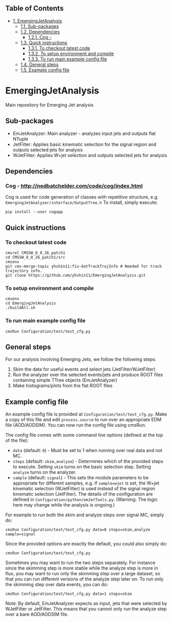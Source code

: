 <div id="table-of-contents">
<h2>Table of Contents</h2>
<div id="text-table-of-contents">
<ul>
<li><a href="#orga9e1c2b">1. EmergingJetAnalysis</a>
<ul>
<li><a href="#org9b41fc8">1.1. Sub-packages</a></li>
<li><a href="#orgaa411af">1.2. Dependencies</a>
<ul>
<li><a href="#orge9ea96c">1.2.1. Cog - </a></li>
</ul>
</li>
<li><a href="#orgd1305a8">1.3. Quick instructions</a>
<ul>
<li><a href="#org7224d53">1.3.1. To checkout latest code</a></li>
<li><a href="#orgc3b2b06">1.3.2. To setup environment and compile</a></li>
<li><a href="#org27a34ee">1.3.3. To run main example config file</a></li>
</ul>
</li>
<li><a href="#org0dbe4df">1.4. General steps</a></li>
<li><a href="#org7e5a8be">1.5. Example config file</a></li>
</ul>
</li>
</ul>
</div>
</div>

<a id="orga9e1c2b"></a>

# EmergingJetAnalysis

Main repository for Emerging Jet analysis


<a id="org9b41fc8"></a>

## Sub-packages

-   EmJetAnalyzer: Main analyzer - analyzes input jets and outputs flat NTuple
-   JetFilter: Applies basic kinematic selection for the signal region and outputs selected jets for analysis
-   WJetFilter: Applies W+jet selection and outputs selected jets for analysis


<a id="orgaa411af"></a>

## Dependencies


<a id="orge9ea96c"></a>

### Cog - <http://nedbatchelder.com/code/cog/index.html>

Cog is used for code generation of classes with repetitive structure, e.g. `EmergingJetAnalyzer/interface/OutputTree.h`
To install, simply execute:

    pip install --user cogapp


<a id="orgd1305a8"></a>

## Quick instructions


<a id="org7224d53"></a>

### To checkout latest code

    cmsrel CMSSW_8_0_26_patch1
    cd CMSSW_8_0_26_patch1/src
    cmsenv
    git cms-merge-topic yhshin11:fix-GetTrackTrajInfo # Needed for track trajectory info.
    git clone https://github.com/yhshin11/EmergingJetAnalysis.git


<a id="orgc3b2b06"></a>

### To setup environment and compile

    cmsenv
    cd EmergingJetAnalysis
    ./buildAll.sh


<a id="org27a34ee"></a>

### To run main example config file

    cmsRun Configuration/test/test_cfg.py


<a id="org0dbe4df"></a>

## General steps

For our analysis involving Emerging Jets, we follow the following steps:

1.  Skim the data for useful events and select jets (JetFilter/WJetFilter)
2.  Run the analyzer over the selected events/jets and produce ROOT files containing simple TTree objects (EmJetAnalyzer)
3.  Make histograms/plots from the flat ROOT files


<a id="org7e5a8be"></a>

## Example config file

An example config file is provided at `Configuration/test/test_cfg.py`. Make a copy of this file and edit `process.source` to run over an appropriate EDM file (AOD/AODSIM). You can now run the config file using cmsRun.

The config file comes with some command line options (defined at the top of the file):

-   `data` (default: `0`) - Must be set to 1 when running over real data and not MC.
-   `steps` (default: `skim,analyze`) - Determines which of the provided steps to execute. Setting `skim` turns on the basic selection step. Setting `analyze` turns on the analyzer.
-   `sample` (default: `signal`) - This sets the module parameters to be appropriate for different samples, e.g. if `sample=wjet` is set, the W+jet kinematic selection (WJetFilter) is used instead of the signal region kinematic selection (JetFilter). The details of the configuration are defined in `Configuration/python/emJetTools.py`. (Warning: The logic here may change while the analysis is ongoing.)

For example to run both the skim and analyze steps over signal MC, simply do:

    cmsRun Configuration/test/test_cfg.py data=0 steps=skim,analyze sample=signal

Since the provided options are exactly the default, you could also simply do:

    cmsRun Configuration/test/test_cfg.py

Sometimes you may want to run the two steps separately. For instance since the skimming step is more stable while the analyze step is more in flux, you may want to run only the skimming step over a large dataset, so that you can run different versions of the analyze step later on. To run only the skimming step over data events, you can do:

    cmsRun Configuration/test/test_cfg.py data=1 steps=skim

Note: By default, EmJetAnalyzer expects as input, jets that were selected by WJetFilter or JetFilter. This means that you cannot only run the analyze step over a bare AOD/AODSIM file.

